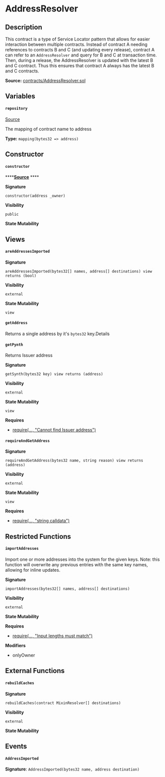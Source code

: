 # AddressResolver

## Description

This contract is a type of Service Locator pattern that allows for easier interaction between multiple contracts. Instead of contract A needing references to contracts B and C \(and updating every release\), contract A can refer to an `AddressResolver` and query for B and C at transaction time. Then, during a release, the AddressResolver is updated with the latest B and C contract. Thus this ensures that contract A always has the latest B and C contracts.

**Source:** [contracts/AddressResolver.sol](https://github.com/perifinance/peri-finance/blob/master/contracts/AddressResolver.sol)

## Variables

#### `repository` <a id="repository"></a>

[Source](https://github.com/perifinance/peri-finance/blob/master/contracts/AddressResolver.sol#L13)

The mapping of contract name to address

**Type:** `mapping(bytes32 => address)`

## Constructor

#### `constructor` <a id="constructor_1"></a>

\*\*\*\*[**Source**](https://github.com/perifinance/peri-finance/blob/master/contracts/AddressResolver.sol#L15) ****

**Signature**

`constructor(address _owner)`

**Visibility**

`public`

**State Mutability**

## Views

#### `areAddressesImported` <a id="areaddressesimported"></a>

**Signature**

`areAddressesImported(bytes32[] names, address[] destinations) view returns (bool)`

**Visibility**

`external`

**State Mutability**

`view`

#### `getAddress` <a id="getaddress"></a>

Returns a single address by it's `bytes32` key.Details

#### `getPynth` <a id="getsynth"></a>

Returns Issuer address

**Signature**

`getSynth(bytes32 key) view returns (address)`

**Visibility**

`external`

**State Mutability**

`view`

**Requires**

* [require\(..., "Cannot find Issuer address"\)](https://github.com/Synthetixio/synthetix/tree/v2.47.0-ovm/contracts/AddressResolver.sol#L61)

#### `requireAndGetAddress` <a id="requireandgetaddress"></a>

**Signature**

`requireAndGetAddress(bytes32 name, string reason) view returns (address)`

**Visibility**

`external`

**State Mutability**

`view`

**Requires**

* [require\(..., "string calldata"\)](https://github.com/perifinance/peri-finance/blob/master/contracts/AddressResolver.sol#L55)

## Restricted Functions

#### `importAddresses` <a id="importaddresses"></a>

Import one or more addresses into the system for the given keys. Note: this function will overwrite any previous entries with the same key names, allowing for inline updates.

**Signature**

`importAddresses(bytes32[] names, address[] destinations)`

**Visibility**

`external`

**State Mutability**

**Requires**

* [require\(..., "Input lengths must match"\)](https://github.com/perifinance/peri-finance/blob/master/contracts/AddressResolver.sol#L20)

**Modifiers**

* onlyOwner

## External Functions

#### `rebuildCaches` <a id="rebuildcaches"></a>

**Signature**

`rebuildCaches(contract MixinResolver[] destinations)`

**Visibility**

`external`

**State Mutability**

## Events

#### `AddressImported` <a id="addressimported"></a>

**Signature**: `AddressImported(bytes32 name, address destination)`

